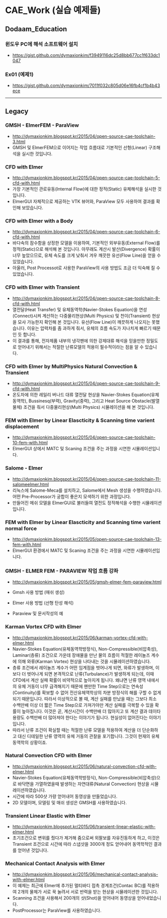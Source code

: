 
# CAE_Work (실습 예제들)

## Dodaam_Education

### 윈도우 PC에 해석 소프트웨어 설치
* https://gist.github.com/dymaxionkim/f3949116dc25d8bb677cc1f633dc1047

### Ex01 (예제1)
* https://gist.github.com/dymaxionkim/7011f032c805d06e16fb4cf1b4b43ece


----------
## Legacy

### GMSH - ElmerFEM - ParaView
* http://dymaxionkim.blogspot.kr/2015/04/open-source-cae-toolchain-3.html
* GMSH 및 ElmerFEM으로 이어지는 작업 흐름대로 기본적인 선형(Linear) 구조해석을 실시한 것입니다.


### CFD with Elmer
* http://dymaxionkim.blogspot.kr/2015/04/open-source-cae-toolchain-5-cfd-with.html
* 가장 기본적인 관로유동(Internal Flow)에 대한 정적(Static) 유체해석을 실시한 것입니다.
* ElmerGUI 자체적으로 제공하는 VTK 뷰어와, ParaView 모두 사용하여 결과를 확인해 보았습니다.


### CFD with Elmer with a Body
* http://dymaxionkim.blogspot.kr/2015/04/open-source-cae-toolchain-6-cfd-with.html
* 바다속의 잠수함을 상정한 모델을 이용하여, 기본적인 외부유동(External Flow)를 정적(Static)으로 해석해 본 것입니다.  아무래도 계산시 발산(Divergence) 확률이 너무 높았으므로, 유체 속도를 크게 낮춰서 겨우 깨끗한 유선(Flow Line)을 얻을 수 있었습니다.
* 아울러, Post Processot로 사용한 ParaView의 사용 방법도 조금 더 익숙해 질 수 있었습니다.



### CFD with Elmer with Transient
* http://dymaxionkim.blogspot.kr/2015/04/open-source-cae-toolchain-8-cfd-with.html
*  열전달(Heat Transfer) 및 유체동역학(Navier-Stokes Equation)을 연성(Connect)시켜 계산하는
다중물리현상(Multi Physics) 및 천이(Transient) 현상을 모사 가능한지 확인해 본 것입니다.  유선(Flow Line)이 깨끗하게 나오지는 못했습니다.  이유는 압력차를 좀 과하게 줘서, 유체의 흐름 속도가 지나치게 빠르기 때문인 듯 합니다.
* 이 결과를 통해, 전자제품 내부의 냉각팬에 의한 강제대류 해석을 믿을만한 정밀도로 얻어내기 위해서는 적절한 난류모델의 적용이 필수적이라는 점을 알 수 있습니다.
[](https://youtu.be/CbpazcU72L4)


### CFD with Elmer by MultiPhysics Natural Convection & Transient
* http://dymaxionkim.blogspot.kr/2015/04/open-source-cae-toolchain-9-cfd-with.html
* 온도차에 의한 레일리 버나드 대류 열전달 현상을 Navier-Stokes Equation(유체동역학), Bussinesq(부력), Gravity(중력), 그리고 Heat Source Obstacle(발열물체) 조건을 줘서 다중물리현상(Multi Physics) 시뮬레이션을 해 본 것입니다.
[](https://youtu.be/Dp6M6J6wAIc)


### FEM with Elmer by Linear Elascticity & Scanning time varient displacement
* http://dymaxionkim.blogspot.kr/2015/04/open-source-cae-toolchain-10-fem-with.html
* ElmerGUI 상에서 MATC 및 Scaning 조건을 주는 과정을 시연한 시뮬레이션입니다.
[](https://youtu.be/czrIwudVzdI)


### Salome - Elmer
* http://dymaxionkim.blogspot.kr/2015/04/open-source-cae-toolchain-11-salomeelmer.html
* 리눅스에 Salome-Meca를 설치하고, Salome에서 Mesh 생성을 수행하였습니다.  어떤 Pre-Processor가 궁합이 좋은지 모색하기 위한 과정입니다.
* 만들어진 메쉬 모델을 ElmerGUI로 불러들여 열전도 정적해석을 수행한 시뮬레이션입니다.


### FEM with Elmer by Linear Elascticity and Scanning time varient normal force
* http://dymaxionkim.blogspot.kr/2015/05/open-source-cae-toolchain-13-fem-with.html
* ElmerGUI 환경에서 MATC 및 Scaning 조건을 주는 과정을 시연한 시뮬레이션입니다.
[](https://youtu.be/yC13uiLwPlc)



### GMSH - ELMER FEM - PARAVIEW 작업 흐름 강좌
* http://dymaxionkim.blogspot.kr/2015/05/gmsh-elmer-fem-paraview.html

* Gmsh 사용 방법 (매쉬 생성)
[](https://youtu.be/qts-H6novo0)

* Elmer 사용 방법 (선형 탄성 해석)
[](https://youtu.be/NDuQikyDDlg)

* Paraview 및 문서작성의 예
[](https://youtu.be/q_PAZZLYq-4)


### Karman Vortex CFD with Elmer
* http://dymaxionkim.blogspot.kr/2015/06/karman-vortex-cfd-with-elmer.html
* Navier-Stokes Equation(유체동역학방정식), Non-Compressible(비압축성), Laminar(층류) 조건으로 가운데 장애물을 만난 물의 흐름이 적절한 레이놀즈 계수에 의해 와류(Karman Vortex) 현상을 나타내는 것을 시뮬레이션하였습니다.
* 층류 조건에서 레이놀즈 계수가 어떤 임계점을 벗어나게 되면, 와류가 발생하며, 이보다 더 벗어나게 되면 본격적으로 난류(Turbulance)가 발생하게 되는데, 이때 CFD에서 계산 실패 확률이 비약적으로 높아지게 됩니다.  왜냐면 난류 영역 내에서의 유체 거동이 너무 급격해지기 때문에 왠만한 Time Step으로는 연속성(Continuity)를 확보할 수 없어 전산유체역학상의 차분 방정식의 해를 구할 수 없게 되기 때문입니다.  따라서 이상적으로 볼 때, 계산 실패를 만났을 때는 그보다 최소 수백만배 이상 더 짧은 Time Step으로 가져가야만 계산 실패를 극복할 수 있을 확률이 높아집니다.  이것은 곧, 계산시간이 수백만배 더 많아지고 또 계산 결과 데이타 용량도 수백만배 더 많아져야 한다는 이야기가 됩니다.  현실성이 없어진다는 이야기입니다.
* 따라서 난류 조건이 확실할 때는 적절한 난류 모델을 적용하여 계산을 더 단순화하고 대신 디테일한 난류 영역의 유체 거동의 관찰을 포기합니다.  그것이 현재의 유체동역학의 상황이죠.
[](https://youtu.be/nkyaWMNCFlQ)

### Natural Convection CFD with Elmer
* http://dymaxionkim.blogspot.kr/2015/06/natural-convection-cfd-with-elmer.html
* Navier-Stokes Equation(유체동역학방정식), Non-Compressible(비압축성)으로 바닥면을 가열하였을때 발생하는 자연대류(Natural Convection) 현상을 시뮬레이션하였습니다.
* 시간에 따라 500샷 가량 얻어내어 동영상을 만들었습니다.
* 2D 모델이며, 모델링 및 매쉬 생성은 GMSH를 사용하였습니다.
[](https://youtu.be/iA1dHt3BniE)

### Transient Linear Elastic with Elmer
* http://dymaxionkim.blogspot.kr/2015/06/transient-linear-elastic-with-elmer.html
* 초기조건으로 변위를 줬다가 제거해 줌으로써 외팔보를 자유진동하게 하고, 이것은 Transient 조건으로 시간에 따라 스냅샷을 3000개 정도 얻어내어 동역학적인 결과를 얻어낸 것입니다.
[](https://youtu.be/RA9CPvdPU0Y)
[](https://youtu.be/HGqn0NhYFFc)

### Mechanical Contact Analysis with Elmer
* http://dymaxionkim.blogspot.kr/2015/06/mechanical-contact-analysis-with-elmer.html
* 이 예제는 최근에 Elmer에 추가된 멀티바디 접촉 경계조건(Contac BC)를 적용하여 2개의 물체가 서로 꾹 눌려서 서로 반력을 받는 현상을 시뮬레이션한 것입니다.
* Scanning 조건을 사용해서 200개의 샷(Shot)을 얻어내어 동영상을 얻어내었습니다.
* PostProcessor는 ParaView를 사용하였습니다.
[](https://youtu.be/we3vLBMvJ_8)
